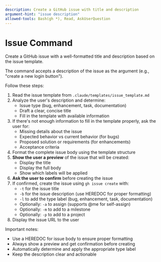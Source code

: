 ```yaml
---
description: Create a GitHub issue with title and description
argument-hint: "issue description"
allowed-tools: Bash(gh *), Read, AskUserQuestion
---
```


# Issue Command

Create a GitHub issue with a well-formatted title and description based on the issue template.

The command accepts a description of the issue as the argument (e.g., "create a new login button").

Follow these steps:
1. Read the issue template from `.claude/templates/issue_template.md`
2. Analyze the user's description and determine:
   - Issue type (bug, enhancement, task, documentation)
   - Draft a clear, concise title
   - Fill in the template with available information
3. If there's not enough information to fill in the template properly, ask the user for:
   - Missing details about the issue
   - Expected behavior vs current behavior (for bugs)
   - Proposed solution or requirements (for enhancements)
   - Acceptance criteria
4. Format the complete issue body using the template structure
5. **Show the user a preview** of the issue that will be created:
   - Display the title
   - Display the full body
   - Show which labels will be applied
6. **Ask the user to confirm** before creating the issue
7. If confirmed, create the issue using `gh issue create` with:
   - `-t` for the issue title
   - `-b` for the issue description (use HEREDOC for proper formatting)
   - `-l` to add the type label (bug, enhancement, task, documentation)
   - Optionally: `-a` to assign (supports @me for self-assign)
   - Optionally: `-m` to add to a milestone
   - Optionally: `-p` to add to a project
8. Display the issue URL to the user

Important notes:
- Use a HEREDOC for issue body to ensure proper formatting
- Always show a preview and get confirmation before creating
- Automatically determine and apply the appropriate type label
- Keep the description clear and actionable
